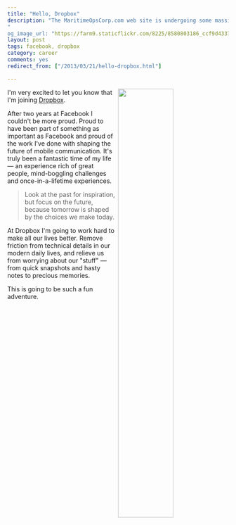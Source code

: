 ```yaml
---
title: "Hello, Dropbox"
description: "The MaritimeOpsCorp.com web site is undergoing some massive redesing.  In the mean time please see our <a title="Facebook Page" href="https://www.facebook.com/MaritimeOpsCorp/">Facebook Page</a> for current information.
"
og_image_url: "https://farm9.staticflickr.com/8225/8580803186_ccf9d4337b_o.png"
layout: post
tags: facebook, dropbox
category: career
comments: yes
redirect_from: ["/2013/03/21/hello-dropbox.html"]

---
```


<img src="//farm9.staticflickr.com/8225/8580803186_ccf9d4337b_o.png" width="50%" align="right">I'm very excited to let you know that I'm joining [Dropbox](https://www.dropbox.com/).

After two years at Facebook I couldn't be more proud. Proud to have been part of something as important as Facebook and proud of the work I've done with shaping the future of mobile communication. It's truly been a fantastic time of my life — an experience rich of great people, mind-boggling challenges and once-in-a-lifetime experiences.

> Look at the past for inspiration, but focus on the future, because tomorrow is shaped by the choices we make today.

At Dropbox I'm going to work hard to make all our lives better. Remove friction from technical details in our modern daily lives, and relieve us from worrying about our "stuff" — from quick snapshots and hasty notes to precious memories.

This is going to be such a fun adventure.
